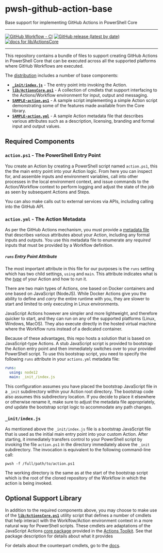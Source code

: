 # pwsh-github-action-base
Base support for implementing GitHub Actions in PowerShell Core

---

[![GitHub Workflow - CI](https://github.com/ebekker/pwsh-github-action-base/workflows/CI/badge.svg)](https://github.com/ebekker/pwsh-github-action-base/actions?workflow=CI)
[![GitHub release (latest by date)](https://img.shields.io/github/v/release/ebekker/pwsh-github-action-base)](https://github.com/ebekker/pwsh-github-action-base/releases/latest/download/pwsh-github-action-base-dist.zip)
[![docs for lib/ActionsCore](https://img.shields.io/badge/docs-lib/ActionsCore-blueviolet)](docs/README.md)

---

This repository contains a bundle of files to support creating GitHub Actions
in PowerShell Core that can be executed across all the supported platforms
where GitHub Workflows are executed.

The [distribution](https://github.com/ebekker/pwsh-github-action-base/releases/latest/download/pwsh-github-action-base-dist.zip)
 includes a number of base components:

* **[`_init/index.js`](_init/index.js)** -
  The entry point into invoking the Action.
* **[`lib/ActionsCore.ps1`](lib/ActionsCore.ps1)** -
  A collection of cmdlets that support interfacing to the
  Actions/Workflow environment for input, output and messaging.
* **[`SAMPLE-action.ps1`](SAMPLE-action.ps1)** -
  A sample script implementing a simple Action script demonstrating some
  of the features made available from the Core  library.
* **[`SAMPLE-action.yml`](SAMPLE-action.yml)** -
  A sample Action metadata file that describes various attributes such as a
  description, licensing, branding and formal input and output values.

## Required Components

### `action.ps1` - The PowerShell Entry Point

You create an Action by creating a PowerShell script named `action.ps1`, this the
the main entry point into your Action logic.  From here you can inspect for, and
assemble inputs and environment variables, call into other processes in the local
environment context, and issue commands to the Action/Workflow context to perform
logging and adjust the state of the job as seen by subsequent Actions and Steps.

You can also make calls out to external services via APIs, including calling into
the GitHub API.

### `action.yml` - The Action Metadata

As per the GitHub Actions mechanism, you must provide a [metadata file](https://help.github.com/en/articles/metadata-syntax-for-github-actions) that describes
various attributes about your Action, including any formal inputs and outputs.
You use this metadata file to enumerate any _required_ inputs that must be
provided by a Workflow definition.

##### `runs` Entry Point Attribute

The most important attribute in this file for our purposes is the `runs`
setting which has two child settings, `using` and `main`.  This attribute
indicates what is the [_type_](https://help.github.com/en/articles/about-actions#types-of-actions) of your Action and how to run it.

There are two main types of Actions, one based on Docker containers and
one based on JavaScript (NodeJS).  While Docker Actions give you the ability
to define and _carry_ the entire runtime with you, they are slower to start
and limited to only executing in Linux environments.

JavaScript Actions however are simpler and more lightweight, and therefore
quicker to start, and they can run on any of the supported platforms (Linux, Windows, MacOS).  They also execute directly in the hosted virtual machine
where the Workflow runs instead of a dedicated container.

Because of these advantages, this repo hosts a solution that is based on
JavaScript-type Actions.  A stub JavaScript script is provided to bootstrap
the Action entry point and then immediately switches over to your provided
PowerShell script.  To use this bootstrap script, you need to specify the
following `runs` attribute in your `actions.yml` metadata file:

```yaml
runs:
  using: node12
  main: _init_/index.js
```

This configuration assumes you have placed the bootstrap JavaScript file
in a `_init` subdirectory within your Action root directory.  The bootstrap
code also assumes this subdirectory location.  If you decide to place it
elsewhere or otherwise rename it, make sure to adjust the metadata file
appropriately, _and_ update the bootstrap script logic to accommodate any
path changes.

### `_init/index.js`

As mentioned above the `_init/index.js` file is a bootstrap JavaScript
file that is used as the initial main entry point into your custom
Action.  After starting, it immediately transfers control to your
PowerShell script by invoking the file `action.ps1` in the directory
immediately above the `_init` subdirectory.  The invocation is equivalent
to the following command-line call:

```pwsh
pwsh -f /full/path/to/action.ps1
```

The working directory is the same as at the start of the bootstrap
script which is the root of the cloned repository of the Workflow
in which the action is being invoked.

## Optional Support Library

In addition to the required components above, you may choose to make use
of the **[`lib/ActionsCore.ps1`](lib/ActionsCore.ps1)** utility script that
defines a number of cmdlets that help interact with the Worklfow/Action
environment context in a more natural way for PowerShell scripts.
These cmdlets are adaptations of the JavaScript Actions
[core package](https://github.com/actions/toolkit/tree/master/packages/core) provided in the
[Actions Toolkit](https://github.com/actions/toolkit).  See that package
description for details about what it provides

For details about the counterpart cmdlets, go to the [docs](docs/README.md).
